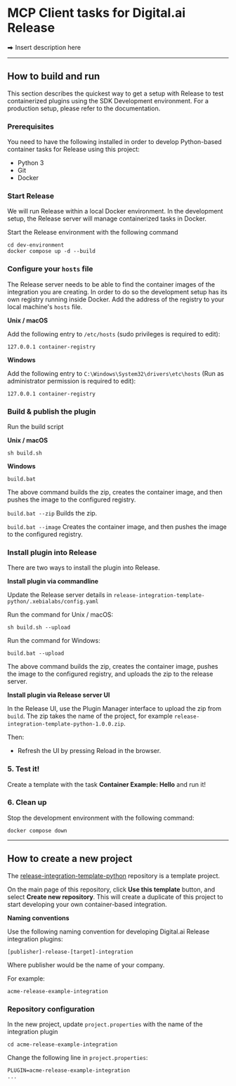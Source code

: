 # MCP Client tasks for Digital.ai Release 

⮕ Insert description here

---
## How to build and run

This section describes the quickest way to get a setup with Release to test containerized plugins using the SDK Development environment. For a production setup, please refer to the documentation. <!-- XXX insert link to documentation -->

### Prerequisites

You need to have the following installed in order to develop Python-based container tasks for Release using this project:

* Python 3
* Git
* Docker

### Start Release

We will run Release within a local Docker environment. In the development setup, the Release server will manage containerized tasks in Docker.

Start the Release environment with the following command

```commandline
cd dev-environment
docker compose up -d --build
```

### Configure your `hosts` file

The Release server needs to be able to find the container images of the integration you are creating. In order to do so the development setup has its own registry running inside Docker. Add the address of the registry to your local machine's `hosts` file.

**Unix / macOS**

Add the following entry to `/etc/hosts` (sudo privileges is required to edit):

    127.0.0.1 container-registry

**Windows**

Add the following entry to `C:\Windows\System32\drivers\etc\hosts` (Run as administrator permission is required to edit):

    127.0.0.1 container-registry


### Build & publish the plugin

Run the build script

**Unix / macOS**

```commandline
sh build.sh 
```

**Windows**

```commandline
build.bat 
```

The above command builds the zip, creates the container image, and then pushes the image to the configured registry.

`build.bat --zip` Builds the zip.

`build.bat --image` Creates the container image, and then pushes the image to the configured registry.

### Install plugin into Release

There are two ways to install the plugin into Release.

**Install plugin via commandline**

Update the Release server details in `release-integration-template-python/.xebialabs/config.yaml`

Run the command for Unix / macOS:
```commandline
sh build.sh --upload 
```

Run the command for Windows:
```commandline
build.bat --upload 
```
The above command builds the zip, creates the container image, pushes the image to the configured registry, and uploads the zip to the release server.

**Install plugin via Release server UI**

In the Release UI, use the Plugin Manager interface to upload the zip from `build`.
The zip takes the name of the project, for example `release-integration-template-python-1.0.0.zip`.

Then:
* Refresh the UI by pressing Reload in the browser.

### 5. Test it!

Create a template with the task **Container Example: Hello** and run it!

### 6. Clean up

Stop the development environment with the following command:

    docker compose down

---

## How to create a new project

The  [release-integration-template-python](https://github.com/digital-ai/release-integration-template-python) repository is a template project.

On the main page of this repository, click **Use this template** button, and select **Create new repository**. This will create a duplicate of this project to start developing your own container-based integration. 

**Naming conventions**

Use the following naming convention for developing Digital.ai Release integration plugins:

    [publisher]-release-[target]-integration

Where publisher would be the name of your company.

For example:

    acme-release-example-integration

### Repository configuration

In the new project, update `project.properties` with the name of the integration plugin

```commandline
cd acme-release-example-integration
```

Change the following line in `project.properties`:

```
PLUGIN=acme-release-example-integration
...
```


